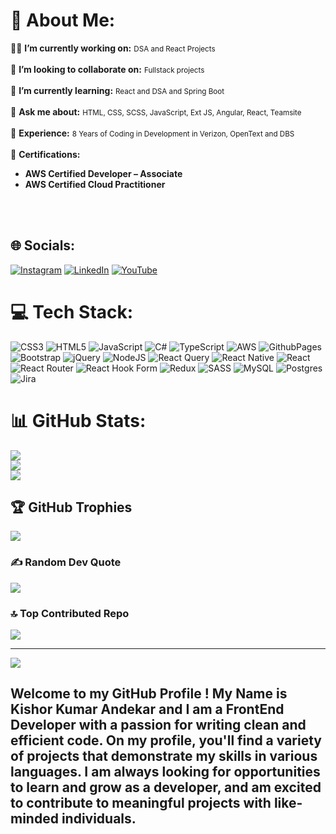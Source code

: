 # 💫 About Me:
<p dir="auto">
  👨‍💻 <strong>I’m currently working on:</strong> <small>DSA and React Projects</small><br /><br />
  🤝 <strong>I’m looking to collaborate on:</strong> <small>Fullstack projects</small><br /><br />
  🌱 <strong>I’m currently learning:</strong> <small> React and DSA and Spring Boot</small><br /><br />
  🙋 <strong>Ask me about:</strong> <small>HTML, CSS, SCSS, JavaScript, Ext JS, Angular, React, Teamsite</small><br /><br />
  🚀 <strong>Experience:</strong> <small>8 Years of Coding in Development in Verizon, OpenText and DBS</small> <br /><br />
  🚀 <strong>Certifications:</strong> <ul> <li><strong>AWS Certified Developer – Associate</strong></li> <li><strong>AWS Certified Cloud Practitioner</strong></li> </ul><br /><br />
</p>

## 🌐 Socials:
 [![Instagram](https://img.shields.io/badge/Instagram-%23E4405F.svg?logo=Instagram&logoColor=white)](https://instagram.com/kishorandekar) [![LinkedIn](https://img.shields.io/badge/LinkedIn-%230077B5.svg?logo=linkedin&logoColor=white)](https://www.linkedin.com/in/kishor-kumar-andekar/) [![YouTube](https://img.shields.io/badge/YouTube-%23FF0000.svg?logo=YouTube&logoColor=white)](https://www.youtube.com/@kishorreyansh) 

# 💻 Tech Stack:
![CSS3](https://img.shields.io/badge/css3-%231572B6.svg?style=for-the-badge&logo=css3&logoColor=white) ![HTML5](https://img.shields.io/badge/html5-%23E34F26.svg?style=for-the-badge&logo=html5&logoColor=white) ![JavaScript](https://img.shields.io/badge/javascript-%23323330.svg?style=for-the-badge&logo=javascript&logoColor=%23F7DF1E) ![C#](https://img.shields.io/badge/c%23-%23239120.svg?style=for-the-badge&logo=csharp&logoColor=white) ![TypeScript](https://img.shields.io/badge/typescript-%23007ACC.svg?style=for-the-badge&logo=typescript&logoColor=white) ![AWS](https://img.shields.io/badge/AWS-%23FF9900.svg?style=for-the-badge&logo=amazon-aws&logoColor=white) ![GithubPages](https://img.shields.io/badge/github%20pages-121013?style=for-the-badge&logo=github&logoColor=white) ![Bootstrap](https://img.shields.io/badge/bootstrap-%238511FA.svg?style=for-the-badge&logo=bootstrap&logoColor=white) ![jQuery](https://img.shields.io/badge/jquery-%230769AD.svg?style=for-the-badge&logo=jquery&logoColor=white) ![NodeJS](https://img.shields.io/badge/node.js-6DA55F?style=for-the-badge&logo=node.js&logoColor=white) ![React Query](https://img.shields.io/badge/-React%20Query-FF4154?style=for-the-badge&logo=react%20query&logoColor=white) ![React Native](https://img.shields.io/badge/react_native-%2320232a.svg?style=for-the-badge&logo=react&logoColor=%2361DAFB) ![React](https://img.shields.io/badge/react-%2320232a.svg?style=for-the-badge&logo=react&logoColor=%2361DAFB) ![React Router](https://img.shields.io/badge/React_Router-CA4245?style=for-the-badge&logo=react-router&logoColor=white) ![React Hook Form](https://img.shields.io/badge/React%20Hook%20Form-%23EC5990.svg?style=for-the-badge&logo=reacthookform&logoColor=white) ![Redux](https://img.shields.io/badge/redux-%23593d88.svg?style=for-the-badge&logo=redux&logoColor=white) ![SASS](https://img.shields.io/badge/SASS-hotpink.svg?style=for-the-badge&logo=SASS&logoColor=white) ![MySQL](https://img.shields.io/badge/mysql-%2300000f.svg?style=for-the-badge&logo=mysql&logoColor=white) ![Postgres](https://img.shields.io/badge/postgres-%23316192.svg?style=for-the-badge&logo=postgresql&logoColor=white)![Jira](https://img.shields.io/badge/jira-%230A0FFF.svg?style=for-the-badge&logo=jira&logoColor=white)
# 📊 GitHub Stats:
![](https://github-readme-stats.vercel.app/api?username=kishorreyansh&theme=dark&hide_border=false&include_all_commits=false&count_private=false)<br/>
![](https://github-readme-streak-stats.herokuapp.com/?user=kishorreyansh&theme=dark&hide_border=false)<br/>
![](https://github-readme-stats.vercel.app/api/top-langs/?username=kishorreyansh&theme=dark&hide_border=false&include_all_commits=false&count_private=false&layout=compact)

## 🏆 GitHub Trophies
![](https://github-profile-trophy.vercel.app/?username=kishorreyansh&theme=radical&no-frame=false&no-bg=true&margin-w=4)

### ✍️ Random Dev Quote
![](https://quotes-github-readme.vercel.app/api?type=horizontal&theme=radical)

### 🔝 Top Contributed Repo
![](https://github-contributor-stats.vercel.app/api?username=kishorreyansh&limit=5&theme=dark&combine_all_yearly_contributions=true)

---
[![](https://visitcount.itsvg.in/api?id=kishorreyansh&icon=0&color=0)](https://visitcount.itsvg.in)

  
<!-- Proudly created with GPRM ( https://gprm.itsvg.in ) -->

## Welcome to my GitHub Profile ! My Name is Kishor Kumar Andekar and I am a FrontEnd Developer with a passion for writing clean and efficient code. On my profile, you'll find a variety of projects that demonstrate my skills in various languages. I am always looking for opportunities to learn and grow as a developer, and am excited to contribute to meaningful projects with like-minded individuals.
